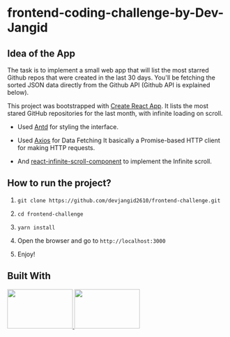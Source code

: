 # frontend-coding-challenge-by-Dev-Jangid

## Idea of the App
The task is to implement a small web app that will list the most starred Github repos that were created in the last 30 days.
You'll be fetching the sorted JSON data directly from the Github API (Github API is explained below).

This project was bootstrapped with [Create React App](https://github.com/facebook/create-react-app).
It lists the most stared GitHub repositories for the last month, with infinite loading on scroll.

- Used [Antd](https://ant.design/docs/react/introduce) for styling the interface.
 
- Used [Axios](https://github.com/axios/axios#features) for Data Fetching
It basically a Promise-based HTTP client for making HTTP requests.

- And [react-infinite-scroll-component](https://www.npmjs.com/package/react-infinite-scroll-component) to implement the Infinite scroll.

## How to run the project?

1. `git clone https://github.com/devjangid2610/frontend-challenge.git` 

2. `cd frontend-challenge`

3. `yarn install`

4. Open the browser and go to `http://localhost:3000`

5. Enjoy!

## Built With

<a href="https://reactjs.org/" target="_blank">
    <img width="150" height='90' src="https://onextrapixel.com/wp-content/uploads/2016/04/reactjs-thumb.jpg">
</a>

<a href="https://ant.design/" target="_blank">
    <img width="150" height='90' src="https://lh4.googleusercontent.com/0_Xae4522bKpgjbFjXdSMWji2-ZKMbaHX2u-B7D2NyiTiDapBt6j3HTQKyFo6W289spfMQSZ2nX0DSk4iUOGGAEKSza1pymX16z3L8719lPf-Z_cnvkjFA_zYAQWDZU_90z-x_au">
</a>
